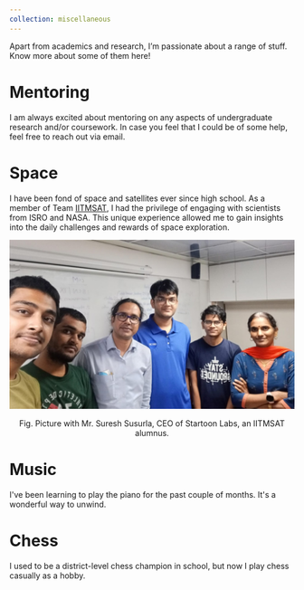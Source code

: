 ```yaml
---
collection: miscellaneous
---
```


Apart from academics and research, I’m passionate about a range of stuff. Know more about some of them here!

# Mentoring

I am always excited about mentoring on any aspects of undergraduate research and/or coursework. In case you feel that I could be of some help, feel free to reach out via email. 

# Space

I have been fond of space and satellites ever since high school. As a member of Team [IITMSAT](https://sites.google.com/view/iitmsat), I had the privilege of engaging with scientists from ISRO and NASA. This unique experience allowed me to gain insights into the daily challenges and rewards of space exploration.

![Space](/images/Space.png) 
<center> Fig. Picture with Mr. Suresh Susurla, CEO of Startoon Labs, an IITMSAT alumnus.</center>

# Music

I've been learning to play the piano for the past couple of months. It's a wonderful way to unwind.

# Chess

I used to be a district-level chess champion in school, but now I play chess casually as a hobby.
